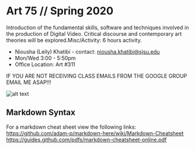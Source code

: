 # Art 75 // Spring 2020
Introduction of the fundamental skills, software and techniques involved in the production of Digital Video. Critical discourse and contemporary art theories will be explored.Misc/Activity: 6 hours activity.

+ Niousha (Leily) Khatibi - contact: <niousha.khatibi@sjsu.edu>
+ Mon/Wed 3:00 - 5:50pm
+ Office Location: Art #311

IF YOU ARE NOT RECEIVING CLASS EMAILS FROM THE GOOGLE GROUP EMAIL ME ASAP!!!

![alt text](https://i.imgur.com/ZYvp3Wp.png)

## Markdown Syntax

For a markdown cheat sheet view the following links: <br>
https://github.com/adam-p/markdown-here/wiki/Markdown-Cheatsheet <br>
https://guides.github.com/pdfs/markdown-cheatsheet-online.pdf
